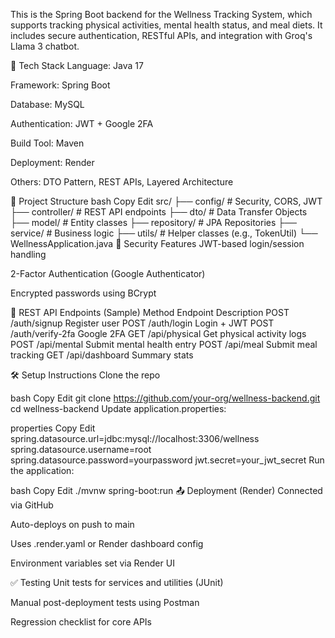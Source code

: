 This is the Spring Boot backend for the Wellness Tracking System, which supports tracking physical activities, mental health status, and meal diets. It includes secure authentication, RESTful APIs, and integration with Groq's Llama 3 chatbot.

🚀 Tech Stack
Language: Java 17

Framework: Spring Boot

Database: MySQL

Authentication: JWT + Google 2FA

Build Tool: Maven

Deployment: Render

Others: DTO Pattern, REST APIs, Layered Architecture

📁 Project Structure
bash
Copy
Edit
src/
├── config/               # Security, CORS, JWT
├── controller/           # REST API endpoints
├── dto/                  # Data Transfer Objects
├── model/                # Entity classes
├── repository/           # JPA Repositories
├── service/              # Business logic
├── utils/                # Helper classes (e.g., TokenUtil)
└── WellnessApplication.java
🔐 Security Features
JWT-based login/session handling

2-Factor Authentication (Google Authenticator)

Encrypted passwords using BCrypt


🔗 REST API Endpoints (Sample)
Method	Endpoint	Description
POST	/auth/signup	Register user
POST	/auth/login	Login + JWT
POST	/auth/verify-2fa	Google 2FA
GET	/api/physical	Get physical activity logs
POST	/api/mental	Submit mental health entry
POST	/api/meal	Submit meal tracking
GET	/api/dashboard	Summary stats

🛠️ Setup Instructions
Clone the repo

bash
Copy
Edit
git clone https://github.com/your-org/wellness-backend.git
cd wellness-backend
Update application.properties:

properties
Copy
Edit
spring.datasource.url=jdbc:mysql://localhost:3306/wellness
spring.datasource.username=root
spring.datasource.password=yourpassword
jwt.secret=your_jwt_secret
Run the application:

bash
Copy
Edit
./mvnw spring-boot:run
📤 Deployment (Render)
Connected via GitHub

Auto-deploys on push to main

Uses .render.yaml or Render dashboard config

Environment variables set via Render UI

✅ Testing
Unit tests for services and utilities (JUnit)

Manual post-deployment tests using Postman

Regression checklist for core APIs

